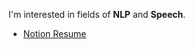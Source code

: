 I'm interested in fields of **NLP** and **Speech**.  
- [Notion Resume](https://information.notion.site/Jae-Young-Suh-97352f16e3624766ba267fcc87bac966)
